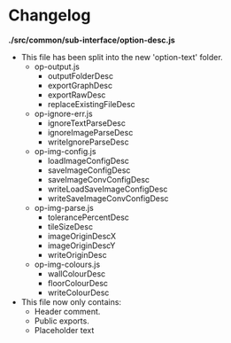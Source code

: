 # Changelog

**./src/common/sub-interface/option-desc.js**
* This file has been split into the new 'option-text' folder.
	* op-output.js
		* outputFolderDesc
		* exportGraphDesc
		* exportRawDesc
		* replaceExistingFileDesc
	* op-ignore-err.js
		* ignoreTextParseDesc
		* ignoreImageParseDesc
		* writeIgnoreParseDesc
	* op-img-config.js
		* loadImageConfigDesc
		* saveImageConfigDesc
		* saveImageConvConfigDesc
		* writeLoadSaveImageConfigDesc
		* writeSaveImageConvConfigDesc
	* op-img-parse.js
		* tolerancePercentDesc
		* tileSizeDesc
		* imageOriginDescX
		* imageOriginDescY
		* writeOriginDesc
	* op-img-colours.js
		* wallColourDesc
		* floorColourDesc
		* writeColourDesc
* This file now only contains:
	* Header comment.
	* Public exports.
	* Placeholder text
